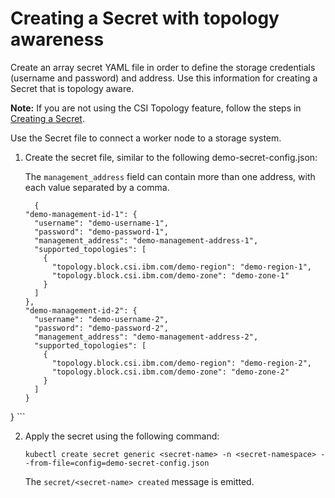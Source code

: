 # Creating a Secret with topology awareness

Create an array secret YAML file in order to define the storage credentials (username and password) and address. Use this information for creating a Secret that is topology aware.

**Note:** If you are not using the CSI Topology feature, follow the steps in [Creating a Secret](csi_ug_config_create_secret.md).

Use the Secret file to connect a worker node to a storage system.

1. Create the secret file, similar to the following demo-secret-config.json:

    The `management_address` field can contain more than one address, with each value separated by a comma.

    ```
      {
    "demo-management-id-1": {
      "username": "demo-username-1",
      "password": "demo-password-1",
      "management_address": "demo-management-address-1",
      "supported_topologies": [
        {
          "topology.block.csi.ibm.com/demo-region": "demo-region-1",
          "topology.block.csi.ibm.com/demo-zone": "demo-zone-1"
        }
      ]
    },
    "demo-management-id-2": {
      "username": "demo-username-2",
      "password": "demo-password-2",
      "management_address": "demo-management-address-2",
      "supported_topologies": [
        {
          "topology.block.csi.ibm.com/demo-region": "demo-region-2",
          "topology.block.csi.ibm.com/demo-zone": "demo-zone-2"
        }
      ]
    }
  }
     ```
       
2. Apply the secret using the following command:

    `kubectl create secret generic <secret-name> -n <secret-namespace> --from-file=config=demo-secret-config.json`
    

     The `secret/<secret-name> created` message is emitted.
 
